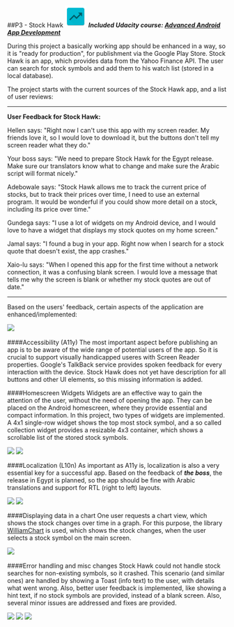 ##P3 - Stock Hawk  <img style="position: center;" src="https://github.com/alex-gru/android_dev_nanodegree_udacity/blob/master/p3-stockhawk/src/main/res/mipmap-xxxhdpi/ic_launcher.png" width="50">
***Included Udacity course: [Advanced Android App Development](https://www.udacity.com/course/advanced-android-app-development--ud855)***


During this project a basically working app should be enhanced in a way, so it is "ready for production", for publishment via the Google Play Store. Stock Hawk is an app, which provides data from the Yahoo Finance API. The user can search for stock symbols and add them to his watch list (stored in a local database). 

The project starts with the current sources of the Stock Hawk app, and a list of user reviews:

---------
**User Feedback for Stock Hawk:**

Hellen says:
"Right now I can't use this app with my screen reader. My friends love it, so I would love to download it, but the buttons don't tell my screen reader what they do."

Your boss says:
"We need to prepare Stock Hawk for the Egypt release. Make sure our translators know what to change and make sure the Arabic script will format nicely."

Adebowale says:
"Stock Hawk allows me to track the current price of stocks, but to track their prices over time, I need to use an external program. It would be wonderful if you could show more detail on a stock, including its price over time."

Gundega says:
"I use a lot of widgets on my Android device, and I would love to have a widget that displays my stock quotes on my home screen."

Jamal says:
"I found a bug in your app. Right now when I search for a stock quote that doesn't exist, the app crashes."

Xaio-lu says:
"When I opened this app for the first time without a network connection, it was a confusing blank screen. I would love a message that tells me why the screen is blank or whether my stock quotes are out of date."

---------

Based on the users' feedback, certain aspects of the application are enhanced/implemented:

<img style="position: center;" src="static/screenshots/P3 - Stock Hawk - Main.png" width="250">

####Accessibility (A11y)
The most important aspect before publishing an app is to be aware of the wide range of potential users of the app. So it is crucial to support visually handicapped useres with Screen Reader properties. Google's TalkBack service provides spoken feedback for every interaction with the device. Stock Hawk does not yet have description for all buttons and other UI elements, so this missing information is added. 

####Homescreen Widgets
Widgets are an effective way to gain the attention of the user, without the need of opening the app. They can be placed on the Android homescreen, where they provide essential and compact information. In this project, two types of widgets are implemented. A 4x1 single-row widget shows the top most stock symbol, and a so called collection widget provides a resizable 4x3 container, which shows a scrollable list of the stored stock symbols. 

<img style="position: center;" src="static/screenshots/P3 - Stock Hawk - Widgets_1.png" width="250">
<img style="position: center;" src="static/screenshots/P3 - Stock Hawk - Widgets_2.png" width="250">


####Localization (L10n)
As important as A11y is, localization is also a very essential key for a successful app. Based on the feedback of ***the boss***, the release in Egypt is planned, so the app should be fine with Arabic translations and support for RTL (right to left) layouts. 

<img style="position: center;" src="static/screenshots/P3 - Stock Hawk - RTL_1.png" width="250">
<img style="position: center;" src="static/screenshots/P3 - Stock Hawk - RTL_2.png" width="250">

####Displaying data in a chart
One user requests a chart view, which shows the stock changes over time in a graph. For this purpose, the library [WilliamChart](https://github.com/diogobernardino/WilliamChart) is used, which shows the stock changes, when the user selects a stock symbol on the main screen.

<img style="position: center;" src="static/screenshots/P3 - Stock Hawk - Graph.png" height="250">

####Error handling and misc changes
Stock Hawk could not handle stock searches for non-existing symbols, so it crashed. This scenario (and similar ones) are handled by showing a Toast (info text) to the user, with details what went wrong. Also, better user feedback is implemented, like showing a hint text, if no stock symbols are provided, instead of a blank screen. Also, several minor issues are addressed and fixes are provided.

<img style="position: center;" src="static/screenshots/P3 - Stock Hawk - Misc_1.png" width="250">
<img style="position: center;" src="static/screenshots/P3 - Stock Hawk - Misc_2.png" width="250">
<img style="position: center;" src="static/screenshots/P3 - Stock Hawk - Misc_3.png" width="250">
